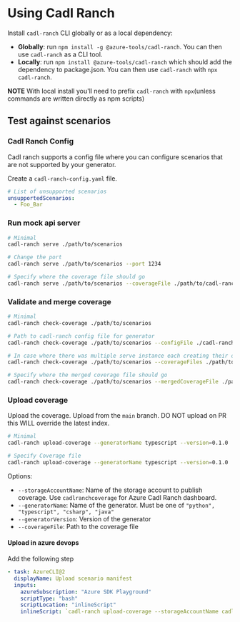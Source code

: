 # Using Cadl Ranch

Install `cadl-ranch` CLI globally or as a local dependency:

- **Globally**: run `npm install -g @azure-tools/cadl-ranch`. You can then use `cadl-ranch` as a CLI tool.
- **Locally**: run `npm install @azure-tools/cadl-ranch` which should add the dependency to package.json. You can then use `cadl-ranch` with `npx cadl-ranch`.

**NOTE** With local install you'll need to prefix `cadl-ranch` with `npx`(unless commands are written directly as npm scripts)

## Test against scenarios

### Cadl Ranch Config

Cadl ranch supports a config file where you can configure scenarios that are not supported by your generator.

Create a `cadl-ranch-config.yaml` file.

```yaml
# List of unsupported scenarios
unsupportedScenarios:
  - Foo_Bar
```

### Run mock api server

```bash
# Minimal
cadl-ranch serve ./path/to/scenarios

# Change the port
cadl-ranch serve ./path/to/scenarios --port 1234

# Specify where the coverage file should go
cadl-ranch serve ./path/to/scenarios --coverageFile ./path/to/cadl-ranch-coverage.json
```

### Validate and merge coverage

```bash
# Minimal
cadl-ranch check-coverage ./path/to/scenarios

# Path to cadl-ranch config file for generator
cadl-ranch check-coverage ./path/to/scenarios --configFile ./cadl-ranch-config.yaml

# In case where there was multiple serve instance each creating their own coverage file
cadl-ranch check-coverage ./path/to/scenarios --coverageFiles ./path/to/*-coverage.json --coverageFiles ./other/to/*-coverage.json

# Specify where the merged coverage file should go
cadl-ranch check-coverage ./path/to/scenarios --mergedCoverageFile ./path/to/cadl-ranch-final-coverage.json
```

### Upload coverage

Upload the coverage. Upload from the `main` branch. DO NOT upload on PR this WILL override the latest index.

```bash
# Minimal
cadl-ranch upload-coverage --generatorName typescript --version=0.1.0

# Specify Coverage file
cadl-ranch upload-coverage --generatorName typescript --version=0.1.0  --coverageFile ./path/to/cadl-ranch-final-coverage.json
```

Options:

- `--storageAccountName`: Name of the storage account to publish coverage. Use `cadlranchcoverage` for Azure Cadl Ranch dashboard.
- `--generatorName`: Name of the generator. Must be one of `"python", "typescript", "csharp", "java"`
- `--generatorVersion`: Version of the generator
- `--coverageFile`: Path to the coverage file

#### Upload in azure devops

Add the following step

```yaml
- task: AzureCLI@2
  displayName: Upload scenario manifest
  inputs:
    azureSubscription: "Azure SDK Playground"
    scriptType: "bash"
    scriptLocation: "inlineScript"
    inlineScript: `cadl-ranch upload-coverage --storageAccountName cadlranchcoverage ... FILL options fitting your generator here as described above...`
```
